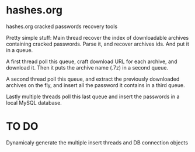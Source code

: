 # hashes.org
hashes.org cracked passwords recovery tools

Pretty simple stuff:
Main thread recover the index of downloadable archives containing cracked passwords.
Parse it, and recover archives ids. And put it in a queue.

A first thread poll this queue, craft download URL for each archive, and download it.
Then it puts the archive name (<id>.7z) in a second queue.

A second thread poll this queue, and extract the previously downloaded archives on the fly,
and insert all the password it contains in a third queue.

Lastly multiple threads poll this last queue and insert the passwords in a local MySQL database.

# TO DO
Dynamicaly generate the multiple insert threads and DB connection objects

